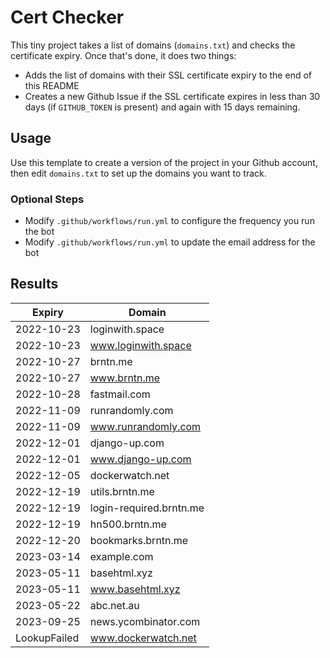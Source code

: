 # Cert Checker

This tiny project takes a list of domains (`domains.txt`) and checks the certificate expiry. Once that's done, it does two things:

- Adds the list of domains with their SSL certificate expiry to the end of this README
- Creates a new Github Issue if the SSL certificate expires in less than 30 days (if `GITHUB_TOKEN` is present) and again with 15 days remaining.


## Usage

Use this template to create a version of the project in your Github account, then edit `domains.txt` to set up the domains you want to track.


### Optional Steps

- Modify `.github/workflows/run.yml` to configure the frequency you run the bot
- Modify `.github/workflows/run.yml` to update the email address for the bot

## Results

| Expiry    | Domain   |
|-----------|----------|
| 2022-10-23 | loginwith.space |
| 2022-10-23 | www.loginwith.space |
| 2022-10-27 | brntn.me |
| 2022-10-27 | www.brntn.me |
| 2022-10-28 | fastmail.com |
| 2022-11-09 | runrandomly.com |
| 2022-11-09 | www.runrandomly.com |
| 2022-12-01 | django-up.com |
| 2022-12-01 | www.django-up.com |
| 2022-12-05 | dockerwatch.net |
| 2022-12-19 | utils.brntn.me |
| 2022-12-19 | login-required.brntn.me |
| 2022-12-19 | hn500.brntn.me |
| 2022-12-20 | bookmarks.brntn.me |
| 2023-03-14 | example.com |
| 2023-05-11 | basehtml.xyz |
| 2023-05-11 | www.basehtml.xyz |
| 2023-05-22 | abc.net.au |
| 2023-09-25 | news.ycombinator.com |
| LookupFailed | www.dockerwatch.net |
